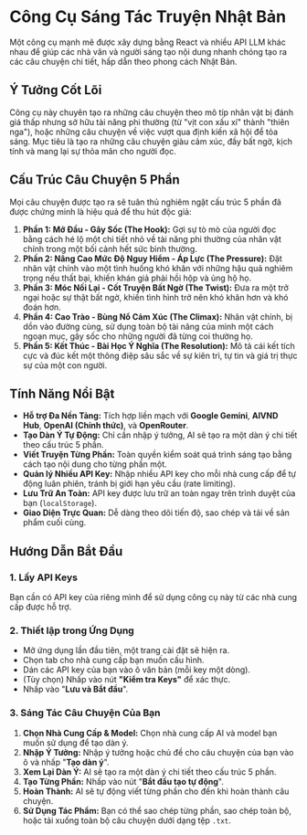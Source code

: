 # Công Cụ Sáng Tác Truyện Nhật Bản

Một công cụ mạnh mẽ được xây dựng bằng React và nhiều API LLM khác nhau để giúp các nhà văn và người sáng tạo nội dung nhanh chóng tạo ra các câu chuyện chi tiết, hấp dẫn theo phong cách Nhật Bản.

## Ý Tưởng Cốt Lõi

Công cụ này chuyên tạo ra những câu chuyện theo mô típ nhân vật bị đánh giá thấp nhưng sở hữu tài năng phi thường (từ "vịt con xấu xí" thành "thiên nga"), hoặc những câu chuyện về việc vượt qua định kiến xã hội để tỏa sáng. Mục tiêu là tạo ra những câu chuyện giàu cảm xúc, đầy bất ngờ, kịch tính và mang lại sự thỏa mãn cho người đọc.

## Cấu Trúc Câu Chuyện 5 Phần

Mọi câu chuyện được tạo ra sẽ tuân thủ nghiêm ngặt cấu trúc 5 phần đã được chứng minh là hiệu quả để thu hút độc giả:

1.  **Phần 1: Mở Đầu - Gây Sốc (The Hook):** Gợi sự tò mò của người đọc bằng cách hé lộ một chi tiết nhỏ về tài năng phi thường của nhân vật chính trong một bối cảnh hết sức bình thường.
2.  **Phần 2: Nâng Cao Mức Độ Nguy Hiểm - Áp Lực (The Pressure):** Đặt nhân vật chính vào một tình huống khó khăn với những hậu quả nghiêm trọng nếu thất bại, khiến khán giả phải hồi hộp và ủng hộ họ.
3.  **Phần 3: Móc Nối Lại - Cốt Truyện Bất Ngờ (The Twist):** Đưa ra một trở ngại hoặc sự thật bất ngờ, khiến tình hình trở nên khó khăn hơn và khó đoán hơn.
4.  **Phần 4: Cao Trào - Bùng Nổ Cảm Xúc (The Climax):** Nhân vật chính, bị dồn vào đường cùng, sử dụng toàn bộ tài năng của mình một cách ngoạn mục, gây sốc cho những người đã từng coi thường họ.
5.  **Phần 5: Kết Thúc - Bài Học Ý Nghĩa (The Resolution):** Mô tả cái kết tích cực và đúc kết một thông điệp sâu sắc về sự kiên trì, tự tin và giá trị thực sự của một con người.

## Tính Năng Nổi Bật

- **Hỗ trợ Đa Nền Tảng:** Tích hợp liền mạch với **Google Gemini**, **AIVND Hub**, **OpenAI (Chính thức)**, và **OpenRouter**.
- **Tạo Dàn Ý Tự Động:** Chỉ cần nhập ý tưởng, AI sẽ tạo ra một dàn ý chi tiết theo cấu trúc 5 phần.
- **Viết Truyện Từng Phần:** Toàn quyền kiểm soát quá trình sáng tạo bằng cách tạo nội dung cho từng phần một.
- **Quản lý Nhiều API Key:** Nhập nhiều API key cho mỗi nhà cung cấp để tự động luân phiên, tránh bị giới hạn yêu cầu (rate limiting).
- **Lưu Trữ An Toàn:** API key được lưu trữ an toàn ngay trên trình duyệt của bạn (`localStorage`).
- **Giao Diện Trực Quan:** Dễ dàng theo dõi tiến độ, sao chép và tải về sản phẩm cuối cùng.

## Hướng Dẫn Bắt Đầu

### 1. Lấy API Keys

Bạn cần có API key của riêng mình để sử dụng công cụ này từ các nhà cung cấp được hỗ trợ.

### 2. Thiết lập trong Ứng Dụng

- Mở ứng dụng lần đầu tiên, một trang cài đặt sẽ hiện ra.
- Chọn tab cho nhà cung cấp bạn muốn cấu hình.
- Dán các API key của bạn vào ô văn bản (mỗi key một dòng).
- (Tùy chọn) Nhấp vào nút **"Kiểm tra Keys"** để xác thực.
- Nhấp vào "**Lưu và Bắt đầu**".

### 3. Sáng Tác Câu Chuyện Của Bạn

1.  **Chọn Nhà Cung Cấp & Model:** Chọn nhà cung cấp AI và model bạn muốn sử dụng để tạo dàn ý.
2.  **Nhập Ý Tưởng:** Nhập ý tưởng hoặc chủ đề cho câu chuyện của bạn vào ô và nhấp "**Tạo dàn ý**".
3.  **Xem Lại Dàn Ý:** AI sẽ tạo ra một dàn ý chi tiết theo cấu trúc 5 phần.
4.  **Tạo Từng Phần:** Nhấp vào nút "**Bắt đầu tạo tự động**".
5.  **Hoàn Thành:** AI sẽ tự động viết từng phần cho đến khi hoàn thành câu chuyện.
6.  **Sử Dụng Tác Phẩm:** Bạn có thể sao chép từng phần, sao chép toàn bộ, hoặc tải xuống toàn bộ câu chuyện dưới dạng tệp `.txt`.
